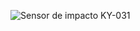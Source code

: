 ![Sensor de impacto KY-031](https://github.com/Brandon-SR/Sensores_R2/assets/132231023/796215a8-6244-4497-b00e-dd2e7513e7d2)
